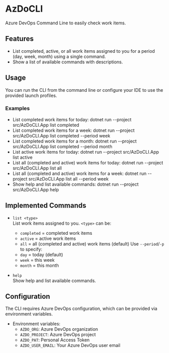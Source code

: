 # AzDoCLI
Azure DevOps Command Line to easily check work items.

## Features
- List completed, active, or all work items assigned to you for a period (day, week, month) using a single command.
- Show a list of available commands with descriptions.

## Usage

You can run the CLI from the command line or configure your IDE to use the provided launch profiles.

### Examples

- List completed work items for today:
  dotnet run --project src/AzDoCLI.App list completed
- List completed work items for a week:
  dotnet run --project src/AzDoCLI.App list completed --period week
- List completed work items for a month:
  dotnet run --project src/AzDoCLI.App list completed --period month
- List active work items for today:
  dotnet run --project src/AzDoCLI.App list active
- List all (completed and active) work items for today:
  dotnet run --project src/AzDoCLI.App list all
- List all (completed and active) work items for a week:
  dotnet run --project src/AzDoCLI.App list all --period week
- Show help and list available commands:
  dotnet run --project src/AzDoCLI.App help

## Implemented Commands

- `list <type>`  
  List work items assigned to you. `<type>` can be:
  - `completed`  = completed work items
  - `active`     = active work items
  - `all`        = all (completed and active) work items (default)
  Use `--period`/`-p` to specify:
  - `day`   = today (default)
  - `week`  = this week
  - `month` = this month

- `help`  
  Show help and list available commands.

## Configuration

The CLI requires Azure DevOps configuration, which can be provided via environment variables.

- Environment variables:
  - `AZDO_ORG`: Azure DevOps organization
  - `AZDO_PROJECT`: Azure DevOps project
  - `AZDO_PAT`: Personal Access Token
  - `AZDO_USER_EMAIL`: Your Azure DevOps user email
